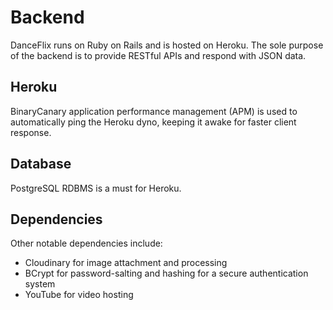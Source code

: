 # Backend

DanceFlix runs on Ruby on Rails and is hosted on Heroku. The sole purpose of the backend is to provide RESTful APIs and respond with JSON data.

## Heroku

BinaryCanary application performance management (APM) is used to automatically ping the Heroku dyno, keeping it awake for faster client response.

## Database

PostgreSQL RDBMS is a must for Heroku.

## Dependencies

Other notable dependencies include:

- Cloudinary for image attachment and processing
- BCrypt for password-salting and hashing for a secure authentication system
- YouTube for video hosting
